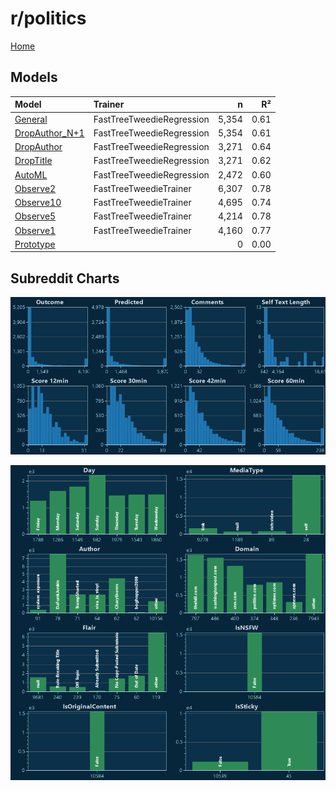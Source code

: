 # r/politics

[Home](../index.md)

## Models

|Model|Trainer|n|R²|
|:---|:---|---:|---:|
|[General](models/guess_politics_General.md)|FastTreeTweedieRegression|5,354|0.61|
|[DropAuthor_N+1](models/guess_politics_DropAuthor_N+1.md)|FastTreeTweedieRegression|5,354|0.61|
|[DropAuthor](models/guess_politics_DropAuthor.md)|FastTreeTweedieRegression|3,271|0.64|
|[DropTitle](models/guess_politics_DropTitle.md)|FastTreeTweedieRegression|3,271|0.62|
|[AutoML](models/guess_politics_AutoML.md)|FastTreeTweedieRegression|2,472|0.60|
|[Observe2](models/guess_politics_Observe2.md)|FastTreeTweedieTrainer|6,307|0.78|
|[Observe10](models/guess_politics_Observe10.md)|FastTreeTweedieTrainer|4,695|0.74|
|[Observe5](models/guess_politics_Observe5.md)|FastTreeTweedieTrainer|4,214|0.78|
|[Observe1](models/guess_politics_Observe1.md)|FastTreeTweedieTrainer|4,160|0.77|
|[Prototype](models/guess_politics_Prototype.md)||0|0.00|

## Subreddit Charts

![r/politics Distributions](../images/guess_politics_Distributions.png "r/politics Distributions")

![r/politics Categorical](../images/guess_politics_Catagorical.png "r/politics Categorical")

